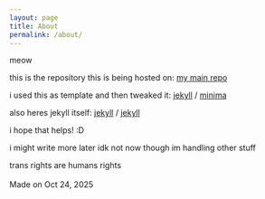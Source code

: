 ```yaml
---
layout: page
title: About
permalink: /about/
---
```


meow

this is the repository this is being hosted on:
[my main repo](https://github.com/dedetive)

i used this as template and then tweaked it:
[jekyll][jekyll-organization] /
[minima](https://github.com/jekyll/minima)

also heres jekyll itself:
[jekyll][jekyll-organization] /
[jekyll](https://github.com/jekyll/jekyll)


[jekyll-organization]: https://github.com/jekyll

i hope that helps! :D

i might write more later idk not now though im handling other stuff

trans rights are humans rights
<br><br>
Made on Oct 24, 2025
